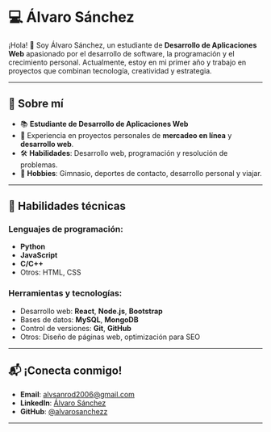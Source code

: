 # 💻 Álvaro Sánchez  

¡Hola! 👋 Soy Álvaro Sánchez, un estudiante de **Desarrollo de Aplicaciones Web** apasionado por el desarrollo de software, la programación y el crecimiento personal. Actualmente, estoy en mi primer año y trabajo en proyectos que combinan tecnología, creatividad y estrategia.

---

## 🚀 Sobre mí  

- 📚 **Estudiante de Desarrollo de Aplicaciones Web**  
- 💼 Experiencia en proyectos personales de **mercadeo en línea** y **desarrollo web**.  
- 🛠️ **Habilidades**: Desarrollo web, programación y resolución de problemas.  
- 💪 **Hobbies**: Gimnasio, deportes de contacto, desarrollo personal y viajar.  

---

## 🔧 Habilidades técnicas  

### Lenguajes de programación:  
- **Python**  
- **JavaScript**  
- **C/C++**  
- Otros: HTML, CSS  

### Herramientas y tecnologías:  
- Desarrollo web: **React**, **Node.js**, **Bootstrap**  
- Bases de datos: **MySQL**, **MongoDB**  
- Control de versiones: **Git**, **GitHub**  
- Otros: Diseño de páginas web, optimización para SEO  

---

## 📬 ¡Conecta conmigo!  

- **Email**: alvsanrod2006@gmail.com  
- **LinkedIn**: [Álvaro Sánchez](https://linkedin.com/in/tuperfil)  
- **GitHub**: [@alvarosanchezz](https://github.com/alvarosanchezz)  

---
